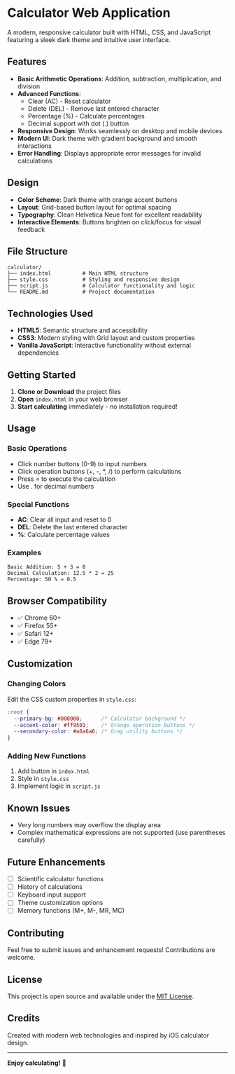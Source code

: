 # Calculator Web Application

A modern, responsive calculator built with HTML, CSS, and JavaScript featuring a sleek dark theme and intuitive user interface.

## Features

- **Basic Arithmetic Operations**: Addition, subtraction, multiplication, and division
- **Advanced Functions**: 
  - Clear (AC) - Reset calculator
  - Delete (DEL) - Remove last entered character
  - Percentage (%) - Calculate percentages
  - Decimal support with dot (.) button
- **Responsive Design**: Works seamlessly on desktop and mobile devices
- **Modern UI**: Dark theme with gradient background and smooth interactions
- **Error Handling**: Displays appropriate error messages for invalid calculations

## Design

- **Color Scheme**: Dark theme with orange accent buttons
- **Layout**: Grid-based button layout for optimal spacing
- **Typography**: Clean Helvetica Neue font for excellent readability
- **Interactive Elements**: Buttons brighten on click/focus for visual feedback

## File Structure

```
calculator/
├── index.html          # Main HTML structure
├── style.css           # Styling and responsive design
├── script.js           # Calculator functionality and logic
└── README.md           # Project documentation
```

## Technologies Used

- **HTML5**: Semantic structure and accessibility
- **CSS3**: Modern styling with Grid layout and custom properties
- **Vanilla JavaScript**: Interactive functionality without external dependencies

## Getting Started

1. **Clone or Download** the project files
2. **Open** `index.html` in your web browser
3. **Start calculating** immediately - no installation required!

## Usage

### Basic Operations
- Click number buttons (0-9) to input numbers
- Click operation buttons (+, -, *, /) to perform calculations
- Press = to execute the calculation
- Use . for decimal numbers

### Special Functions
- **AC**: Clear all input and reset to 0
- **DEL**: Delete the last entered character
- **%**: Calculate percentage values

### Examples
```
Basic Addition: 5 + 3 = 8
Decimal Calculation: 12.5 * 2 = 25
Percentage: 50 % = 0.5
```

## Browser Compatibility

- ✅ Chrome 60+
- ✅ Firefox 55+
- ✅ Safari 12+
- ✅ Edge 79+

## Customization

### Changing Colors
Edit the CSS custom properties in `style.css`:
```css
:root {
  --primary-bg: #000000;      /* Calculator background */
  --accent-color: #ff9501;    /* Orange operation buttons */
  --secondary-color: #a6a6a6; /* Gray utility buttons */
}
```

### Adding New Functions
1. Add button in `index.html`
2. Style in `style.css`
3. Implement logic in `script.js`

## Known Issues

- Very long numbers may overflow the display area
- Complex mathematical expressions are not supported (use parentheses carefully)

## Future Enhancements

- [ ] Scientific calculator functions
- [ ] History of calculations
- [ ] Keyboard input support
- [ ] Theme customization options
- [ ] Memory functions (M+, M-, MR, MC)

## Contributing

Feel free to submit issues and enhancement requests! Contributions are welcome.

## License

This project is open source and available under the [MIT License](LICENSE).

## Credits

Created with modern web technologies and inspired by iOS calculator design.

---

**Enjoy calculating!** 🧮
